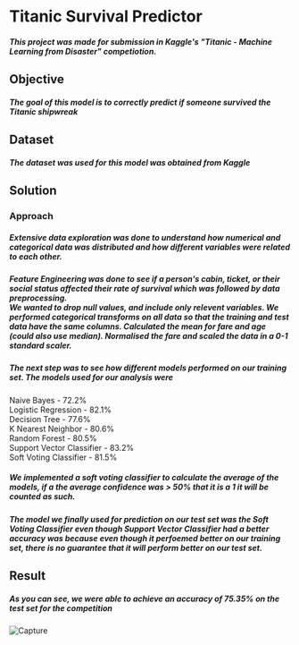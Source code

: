 # Titanic Survival Predictor

##### This project was made for submission in Kaggle's "Titanic - Machine Learning from Disaster" competiotion.


## Objective

##### The goal of this model is to correctly predict if someone survived the Titanic shipwreak

## Dataset

##### The dataset was used for this model was obtained from Kaggle

## Solution
### Approach
##### Extensive data exploration was done to understand how numerical and categorical data was distributed and how different variables were related to each other.
##### Feature Engineering was done to see if a person's cabin, ticket, or their social status affected their rate of survival which was followed by data preprocessing. <br/>We wanted to drop null values, and include only relevent variables. We performed categorical transforms on all data so that the training and test data have the same columns. Calculated the mean for fare and age (could also use median). Normalised the fare and scaled the data in a 0-1 standard scaler.<br/>
##### The next step was to see how different models performed on our training set. The models used for our analysis were <br/>
Naive Bayes - 72.2%<br/>
Logistic Regression - 82.1%<br/>
Decision Tree - 77.6%<br/>
K Nearest Neighbor - 80.6%<br/>
Random Forest - 80.5%<br/>
Support Vector Classifier - 83.2% <br/>
Soft Voting Classifier - 81.5%<br/>

##### We implemented a soft voting classifier to calculate the average of the models, if a the average confidence was > 50% that it is a 1 it will be counted as such. <br/>

##### The model we finally used for prediction on our test set was the Soft Voting Classifier even though Support Vector Classifier had a better accuracy was because even though it perfoemed better on our training set, there is no guarantee that it will perform better on our test set.

## Result
##### As you can see, we were able to achieve an accuracy of 75.35% on the test set for the competition<br/>
![Capture](https://user-images.githubusercontent.com/84236742/127351906-daa45127-ecb9-47d6-b7ff-8309b3a4d039.PNG)
